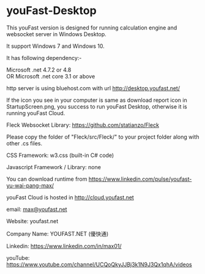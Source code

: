 # youFast-Desktop
This youFast version is designed for running calculation engine and websocket server in Windows Desktop. 

It support Windows 7 and Windows 10.

It has following dependency:-

Microsoft .net 4.7.2 or 4.8  
OR Microsoft .net core 3.1 or above

http server is using bluehost.com with url http://desktop.youfast.net/

If the icon you see in your computer is same as download report icon in StartupScreen.png, you success to run youFast Desktop, otherwise it is running youFast Cloud.

Fleck Websocket Library:  https://github.com/statianzo/Fleck

Please copy the folder of "Fleck/src/Fleck/" to your project folder along with other .cs files.

CSS Framework: w3.css (built-in C# code)

Javascript Framework / Library: none

You can download runtime from https://www.linkedin.com/pulse/youfast-yu-wai-pang-max/

youFast Cloud is hosted in http://cloud.youfast.net

email: max@youfast.net

Website: youfast.net

Company Name: YOUFAST.NET (優快通)

Linkedin: https://www.linkedin.com/in/max01/

youTube: https://www.youtube.com/channel/UCQoQkyJJBj3k1N9J3Qx1qhA/videos

